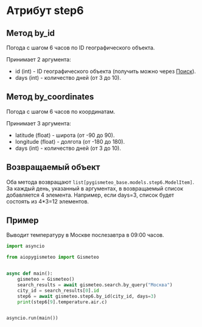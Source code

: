 # Атрибут step6

## Метод by_id

Погода с шагом 6 часов по ID географического объекта.

Принимает 2 аргумента:

- id (int) - ID географического объекта (получить можно через [Поиск](search.md)).
- days (int) - количество дней (от 3 до 10).

## Метод by_coordinates

Погода с шагом 6 часов по координатам.

Принимает 3 аргумента:

- latitude (float) - широта (от -90 до 90).
- longitude (float) - долгота (от -180 до 180).
- days (int) - количество дней (от 3 до 10).

## Возвращаемый объект

Оба метода возвращают `list[pygismeteo_base.models.step6.ModelItem]`. За каждый день, указанный в аргументах, в возвращаемый список добавляется 4 элемента. Например, если days=3, список будет состоять из 4\*3=12 элементов.

## Пример

Выводит температуру в Москве послезавтра в 09:00 часов.

```python
import asyncio

from aiopygismeteo import Gismeteo


async def main():
    gismeteo = Gismeteo()
    search_results = await gismeteo.search.by_query("Москва")
    city_id = search_results[0].id
    step6 = await gismeteo.step6.by_id(city_id, days=3)
    print(step6[9].temperature.air.c)


asyncio.run(main())
```
